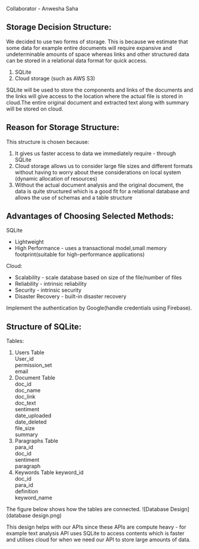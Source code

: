 Collaborator - Anwesha Saha

Storage Decision Structure:
-------------------------------
We decided to use two forms of storage. This is because we estimate that some data for example entire documents will require expansive and undeterminable amounts of space whereas links and other structured data can be stored in a relational data format for quick access.
1. SQLite
2. Cloud storage (such as AWS S3)

SQLite will be used to store the components and links of the documents and the links will give access to the location where the actual file is stored in cloud.The entire original document and extracted text along with summary will be stored on cloud.

Reason for Storage Structure:
-------------------------------
This structure is chosen because:

1. It gives us faster access to data we immediately require - through SQLite
2. Cloud storage allows us to consider large file sizes and different formats without having to worry about these considerations on local system (dynamic allocation of resources)
3. Without the actual document analysis and the original document, the data is quite structured which is a good fit for a relational database and allows the use of schemas and a table structure

Advantages of Choosing Selected Methods: 
-----------------------------------------
SQLite
- Lightweight
- High Performance - uses a transactional model,small memory footprint(suitable for high-performance applications)

Cloud:
- Scalability - scale database based on size of the file/number of files
- Reliability - intrinsic reliability
- Security - intrinsic security
- Disaster Recovery - built-in disaster recovery

Implement the authentication by Google(handle credentials using Firebase).

Structure of SQLite:
---------------------

Tables:

1. Users Table<br />
   User_id <br />
   permission_set <br />
   email
2. Document Table<br />
   doc_id <br />
   doc_name <br />
   doc_link <br />
   doc_text <br />
   sentiment <br />
   date_uploaded <br />
   date_deleted <br />
   file_size <br />
   summary <br />
3. Paragraphs Table <br />
para_id <br />
doc_id <br />
sentiment <br />
paragraph
4. Keywords Table
   keyword_id <br />
doc_id <br />
para_id <br />
definition <br />
keyword_name

The figure below shows how the tables are connected.
![Database Design](database design.png) <br />

This design helps with our APIs since these APIs are compute heavy - for example text analysis API uses SQLite to access contents which is faster and utilises cloud for when we need our API to store large amounts of data.
